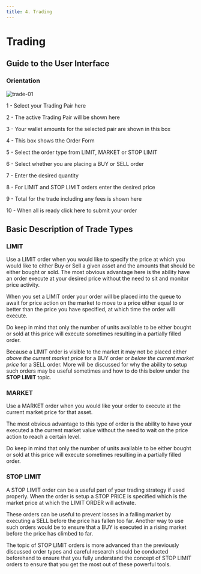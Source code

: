 ```yaml
---
title: 4. Trading
---
```


# Trading



## Guide to the User Interface



### Orientation



![trade-01](/images/Exchange/trade-01.png)


1   - Select your Trading Pair here

2   - The active Trading Pair will be shown here

3   - Your wallet amounts for the selected pair are shown in this box

4   - This box shows tthe Order Form

5   - Select the order type from LIMIT, MARKET or STOP LIMIT

6   - Select whether you are placing a BUY or SELL order

7   - Enter the desired quantity

8   - For LIMIT and STOP LIMIT orders enter the desired price

9   - Total for the trade including any fees is shown here

10 - When all is ready click here to submit your order



## Basic Description of Trade Types

### LIMIT

Use a LIMIT order when you would like to specify the price at which you would like to either Buy or Sell a given asset and the amounts that should be either bought or sold. The most obvious advantage here is the ability have an order execute at your desired price without the need to sit and monitor price activity.

When you set a LIMIT order your order will be placed into the queue to await for price action on the market to move to a price either equal to or better than the price you have specified, at which time the order will execute. 

Do keep in mind that only the number of units available to be either bought or sold at this price will execute sometimes resulting in a partially filled order.

Because a LIMIT order is visible to the market it may not be placed either *above the current market price* for a BUY order or *below the current market price* for a SELL order.  More will be discussed for why the ability to setup such orders may be useful sometimes and how to do this below under the  **STOP LIMIT**  topic.



### MARKET

Use a MARKET order when you would like your order to execute at the current market price for that asset. 

The most obvious advantage to this type of order is the ability to have your executed a the current market value without the need to wait on the price action to reach a certain level.

Do keep in mind that only the number of units available to be either bought or sold at this price will execute sometimes resulting in a partially filled order.



### STOP LIMIT

A STOP LIMIT order can be a useful part of your trading strategy if used properly. When the order is setup a STOP PRICE is specified which is the market price at which the LIMIT ORDER will activate.

These orders can be useful to prevent losses in a falling market by executing a SELL before the price has fallen too far. Another way to use such orders would be to ensure that a BUY is executed in a rising market before the price has climbed to far. 

The topic of STOP LIMIT orders is more advanced than the previously discussed order types and careful research should be conducted beforehand to ensure that you fully understand the concept of STOP LIMIT orders to ensure that you get the most out of these powerful tools.





